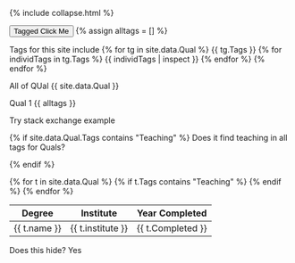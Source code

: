 
{% include collapse.html %}


<button onclick='hideTableLine("taggedDIV")'>Tagged Click Me</button>
{% assign alltags = [] %}

Tags for this site include 
{% for tg in site.data.Qual %}
    {{ tg.Tags }}
    {% for individTags in tg.Tags %}
        {{ individTags | inspect }}
       <!-- {% assign alltags = alltags | push individTags %} -->
    {% endfor %}
{% endfor %}

All of QUal
{{ site.data.Qual }}

Qual 1
{{ alltags }}

Try stack exchange example


{% if site.data.Qual.Tags contains "Teaching" %}
Does it find teaching in all tags for Quals?

{% endif %}

<table>
<thead>
  <tr>
    <th>Degree</th>
    <th>Institute</th>
    <th>Year Completed</th>
  </tr>
</thead>
<tbody>    
{% for t in site.data.Qual %}
    {% if t.Tags contains "Teaching" %}
    <tr class="taggedDIV">
    <td>{{ t.name }}</td>
    <td>{{ t.institute }}</td>
    <td>{{ t.Completed }}</td>
  </tr>
    {% endif %}
{% endfor %}

</tbody>
  </table>



<div class="taggedDIV">
  Does this hide?  Yes 
</div>
